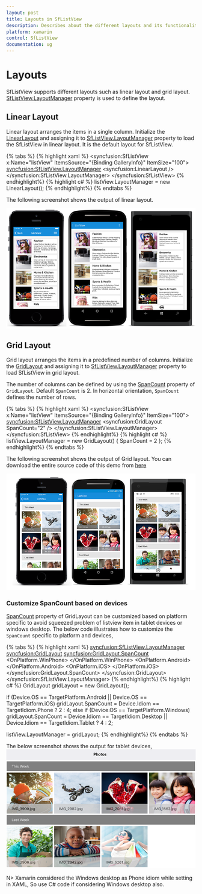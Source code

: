 ```yaml
---
layout: post
title: Layouts in SfListView
description: Describes about the different layouts and its functionalities in SfListView.
platform: xamarin
control: SfListView
documentation: ug
---
```


# Layouts

SfListView supports different layouts such as linear layout and grid layout. [SfListView.LayoutManager](https://help.syncfusion.com/cr/cref_files/xamarin/sflistview/Syncfusion.SfListView.XForms~Syncfusion.ListView.XForms.SfListView~LayoutManager.html) property is used to define the layout.

## Linear Layout

Linear layout arranges the items in a single column. Initialize the [LinearLayout](https://help.syncfusion.com/cr/cref_files/xamarin/sflistview/Syncfusion.SfListView.XForms~Syncfusion.ListView.XForms.LinearLayout.html) and assigning it to [SfListView.LayoutManager](https://help.syncfusion.com/cr/cref_files/xamarin/sflistview/Syncfusion.SfListView.XForms~Syncfusion.ListView.XForms.SfListView~LayoutManager.html) property to load the SfListView in linear layout. It is the default layout for SfListView.

{% tabs %}
{% highlight xaml %}
<syncfusion:SfListView x:Name="listView" 
                   ItemsSource="{Binding GalleryInfo}"
                   ItemSize="100">
    <syncfusion:SfListView.LayoutManager>
      <syncfusion:LinearLayout />
    </syncfusion:SfListView.LayoutManager>
</syncfusion:SfListView>
{% endhighlight%}
{% highlight c# %}
listView.LayoutManager = new LinearLayout();
{% endhighlight%}
{% endtabs %}

The following screenshot shows the output of linear layout.

![](SfListView_images/SfListView-Xamarin_img1.png)

## Grid Layout

Grid layout arranges the items in a predefined number of columns. Initialize the [GridLayout](https://help.syncfusion.com/cr/cref_files/xamarin/sflistview/Syncfusion.SfListView.XForms~Syncfusion.ListView.XForms.GridLayout.html) and assigning it to [SfListView.LayoutManager](https://help.syncfusion.com/cr/cref_files/xamarin/sflistview/Syncfusion.SfListView.XForms~Syncfusion.ListView.XForms.SfListView~LayoutManager.html) property to load SfListView in grid layout. 

The number of columns can be defined by using the [SpanCount](https://help.syncfusion.com/cr/cref_files/xamarin/sflistview/Syncfusion.SfListView.XForms~Syncfusion.ListView.XForms.GridLayout~SpanCount.html) property of `GridLayout`. Default `SpanCount` is 2.
In horizontal orientation, `SpanCount` defines the number of rows.

{% tabs %}
{% highlight xaml %}
<syncfusion:SfListView x:Name="listView" 
                   ItemsSource="{Binding GalleryInfo}"
                   ItemSize="100">
    <syncfusion:SfListView.LayoutManager>
      <syncfusion:GridLayout SpanCount="2" />
    </syncfusion:SfListView.LayoutManager>
</syncfusion:SfListView>
{% endhighlight%}
{% highlight c# %}
listView.LayoutManager = new GridLayout() { SpanCount = 2 };
{% endhighlight%}
{% endtabs %}

The following screenshot shows the output of Grid layout. You can download the entire source code of this demo from [here](http://files2.syncfusion.com/Xamarin.Forms/Samples/ListViewGridLayout.zip)

![](SfListView_images/SfListView-GridLayout.png)

### Customize SpanCount based on devices

[SpanCount](https://help.syncfusion.com/cr/cref_files/xamarin/sflistview/Syncfusion.SfListView.XForms~Syncfusion.ListView.XForms.GridLayout~SpanCount.html) property of GridLayout can be customized based on platform specific to avoid squeezed problem of listview item in tablet devices or windows desktop. The below code illustrates how to customize the `SpanCount` specific to platform and devices,

{% tabs %}
{% highlight xaml %}
 <syncfusion:SfListView.LayoutManager>
   <syncfusion:GridLayout>
     <syncfusion:GridLayout.SpanCount>
       <OnPlatform x:TypeArguments="x:Int32">
         <OnPlatform.WinPhone>
           <OnIdiom x:TypeArguments="x:Int32" Phone="2" Tablet="4" />
         </OnPlatform.WinPhone>
         <OnPlatform.Android>
           <OnIdiom x:TypeArguments="x:Int32" Phone="2" Tablet="4" />
         </OnPlatform.Android>
         <OnPlatform.iOS>
           <OnIdiom x:TypeArguments="x:Int32" Phone="2" Tablet="4" />
         </OnPlatform.iOS>
       </OnPlatform>
     </syncfusion:GridLayout.SpanCount>
   </syncfusion:GridLayout>
 </syncfusion:SfListView.LayoutManager>
{% endhighlight%}
{% highlight c# %}
GridLayout gridLayout = new GridLayout();

if (Device.OS == TargetPlatform.Android || Device.OS == TargetPlatform.iOS)
   gridLayout.SpanCount = Device.Idiom == TargetIdiom.Phone ? 2 : 4;
else if (Device.OS == TargetPlatform.Windows)
   gridLayout.SpanCount = Device.Idiom == TargetIdiom.Desktop || Device.Idiom == TargetIdiom.Tablet ? 4 : 2;

listView.LayoutManager = gridLayout;
{% endhighlight%}
{% endtabs %}

The below screenshot shows the output for tablet devices,
![](SfListView_images/SfListView-GridLayoutTablet.png)

N> Xamarin considered the Windows desktop as Phone idiom while setting in XAML, So use C# code if considering Windows desktop also.